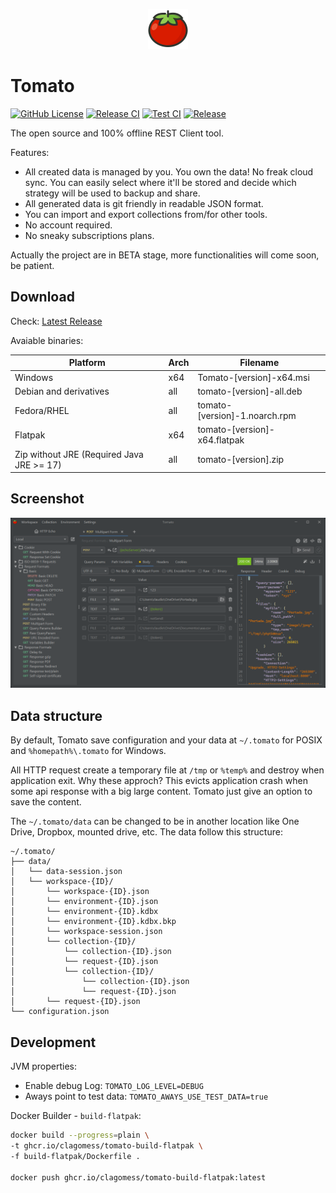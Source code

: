<p align="center">
    <img src="https://github.com/clagomess/tomato/blob/master/src/main/resources/io/github/clagomess/tomato/ui/component/favicon/favicon.svg" width="64" alt="Tomato">
</p>

# Tomato

[![GitHub License](https://img.shields.io/github/license/clagomess/tomato)](https://github.com/clagomess/tomato/blob/master/LICENSE)
[![Release CI](https://github.com/clagomess/tomato/actions/workflows/release.yml/badge.svg)](https://github.com/clagomess/tomato/actions/workflows/release.yml)
[![Test CI](https://github.com/clagomess/tomato/actions/workflows/test.yml/badge.svg)](https://github.com/clagomess/tomato/actions/workflows/test.yml)
[![Release](https://img.shields.io/github/v/release/clagomess/tomato)](https://github.com/clagomess/tomato/releases)

The open source and 100% offline REST Client tool.

Features:

- All created data is managed by you. You own the data! No freak cloud sync. You can easily select where it'll be stored and decide which strategy will be used to backup and share.
- All generated data is git friendly in readable JSON format.
- You can import and export collections from/for other tools.
- No account required.
- No sneaky subscriptions plans.

Actually the project are in BETA stage, more functionalities will come soon, be patient.

## Download

Check: [Latest Release](https://github.com/clagomess/tomato/releases/latest)

Avaiable binaries:

| Platform                                  | Arch | Filename                      |
|-------------------------------------------|------|-------------------------------|
| Windows                                   | x64  | Tomato-[version]-x64.msi      |
| Debian and derivatives                    | all  | tomato-[version]-all.deb      |
| Fedora/RHEL                               | all  | tomato-[version]-1.noarch.rpm |
| Flatpak                                   | x64  | tomato-[version]-x64.flatpak  |
| Zip without JRE (Required Java JRE >= 17) | all  | tomato-[version].zip          |

## Screenshot

![Screenshot of Main UI](https://github.com/clagomess/tomato/blob/master/screenshots/screenshot-001.png)

## Data structure

By default, Tomato save configuration and your data at `~/.tomato` for POSIX and `%homepath%\.tomato` for Windows.

All HTTP request create a temporary file at `/tmp` or `%temp%` and destroy when application exit. 
Why these approch? This evicts application crash when some api response with a big large content. Tomato just give an option to save the content.

The `~/.tomato/data` can be changed to be in another location like One Drive, Dropbox, mounted drive, etc. The data follow this structure:

```
~/.tomato/
├── data/
│   └── data-session.json
│   └── workspace-{ID}/
│       └── workspace-{ID}.json
│       └── environment-{ID}.json
│       └── environment-{ID}.kdbx
│       └── environment-{ID}.kdbx.bkp
│       └── workspace-session.json
│       └── collection-{ID}/
│           └── collection-{ID}.json
│           └── request-{ID}.json
│           └── collection-{ID}/
│               └── collection-{ID}.json
│               └── request-{ID}.json
│       └── request-{ID}.json
└── configuration.json
```

## Development

JVM properties:

- Enable debug Log: `TOMATO_LOG_LEVEL=DEBUG`
- Aways point to test data: `TOMATO_AWAYS_USE_TEST_DATA=true`

Docker Builder - `build-flatpak`:

```bash
docker build --progress=plain \
-t ghcr.io/clagomess/tomato-build-flatpak \
-f build-flatpak/Dockerfile .

docker push ghcr.io/clagomess/tomato-build-flatpak:latest
```
